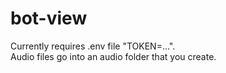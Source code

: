 # bot-view
Currently requires .env file "TOKEN=...".
 <br />
Audio files go into an audio folder that you create.
